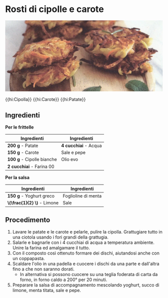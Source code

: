 # Rosti di cipolle e carote

![](img/Rosti-di-cipolle-e-carote.webp)

{{hi:Cipolla}}
{{hi:Carote}}
{{hi:Patate}}

## Ingredienti

**Per le frittelle**

| Ingredienti                  | Ingredienti             |
| ---------------------------- | ----------------------- |
| **200 g** - Patate | **4 cucchiai** - Acqua |
| **150 g** - Carote | Sale e pepe |
| **100 g** - Cipolle bianche | Olio evo |
| **2 cucchiai** - Farina 00 | |

**Per la salsa**

| Ingredienti                  | Ingredienti             |
| ---------------------------- | ----------------------- |
| **150 g** - Yoghurt greco | Foglioline di menta |
| **\\(\frac{1}{2} \\)** - Limone | Sale |

## Procedimento

1. Lavare le patate e le carote e pelarle, pulire la cipolla. Grattugiare tutto in una ciotola usando i fori grandi della grattugia.
1. Salarle e bagnarle con i 4 cucchiai di acqua a temperatura ambiente. Unire la farina ed amalgamare il tutto.
1. Con il composto così ottenuto formare dei dischi, aiutandosi anche con un coppapasta.
1. Scaldare l'olio in una padella e cuocere i dischi da una parte e dall'altra fino a che non saranno dorati.
    - In alternativa si possono cuocere su una teglia foderata di carta da forno, in forno caldo a 200° per 20 minuti.
2. Preparare la salsa di accompagnamento mescolando yoghurt, succo di limone, menta titata, sale e pepe.
